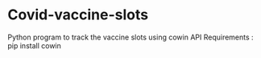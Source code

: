 # Covid-vaccine-slots
Python program to track the vaccine slots using cowin API
Requirements : pip install cowin
